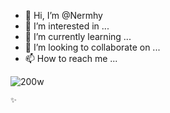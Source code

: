 - 👋 Hi, I’m @Nermhy
- 👀 I’m interested in ...
- 🌱 I’m currently learning ...
- 💞️ I’m looking to collaborate on ...
- 📫 How to reach me ...

<!---
Nermhy/Nermhy is a ✨ special ✨ repository because its `README.md` (this file) appears on your GitHub profile.
You can click the Preview link to take a look at your changes.
--->
![200w](https://github.com/Nermhy/Nermhy/assets/134065864/526e5245-6728-4f3d-be9b-85182945aa15)

```html
✨
